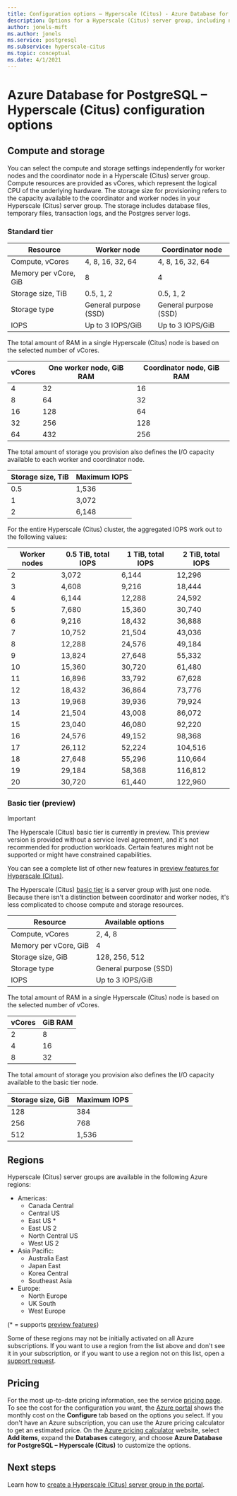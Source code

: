 ```yaml
---
title: Configuration options – Hyperscale (Citus) - Azure Database for PostgreSQL
description: Options for a Hyperscale (Citus) server group, including node compute, storage, and regions.
author: jonels-msft
ms.author: jonels
ms.service: postgresql
ms.subservice: hyperscale-citus
ms.topic: conceptual
ms.date: 4/1/2021
---
```


# Azure Database for PostgreSQL – Hyperscale (Citus) configuration options

## Compute and storage
 
You can select the compute and storage settings independently for
worker nodes and the coordinator node in a Hyperscale (Citus) server
group.  Compute resources are provided as vCores, which represent
the logical CPU of the underlying hardware. The storage size for
provisioning refers to the capacity available to the coordinator
and worker nodes in your Hyperscale (Citus) server group. The storage
includes  database files, temporary files, transaction logs, and
the Postgres server logs.

### Standard tier
 
| Resource              | Worker node           | Coordinator node      |
|-----------------------|-----------------------|-----------------------|
| Compute, vCores       | 4, 8, 16, 32, 64      | 4, 8, 16, 32, 64      |
| Memory per vCore, GiB | 8                     | 4                     |
| Storage size, TiB     | 0.5, 1, 2             | 0.5, 1, 2             |
| Storage type          | General purpose (SSD) | General purpose (SSD) |
| IOPS                  | Up to 3 IOPS/GiB      | Up to 3 IOPS/GiB      |

The total amount of RAM in a single Hyperscale (Citus) node is based on the
selected number of vCores.

| vCores | One worker node, GiB RAM | Coordinator node, GiB RAM |
|--------|--------------------------|---------------------------|
| 4      | 32                       | 16                        |
| 8      | 64                       | 32                        |
| 16     | 128                      | 64                        |
| 32     | 256                      | 128                       |
| 64     | 432                      | 256                       |

The total amount of storage you provision also defines the I/O capacity
available to each worker and coordinator node.

| Storage size, TiB | Maximum IOPS |
|-------------------|--------------|
| 0.5               | 1,536        |
| 1                 | 3,072        |
| 2                 | 6,148        |

For the entire Hyperscale (Citus) cluster, the aggregated IOPS work out to the
following values:

| Worker nodes | 0.5 TiB, total IOPS | 1 TiB, total IOPS | 2 TiB, total IOPS |
|--------------|---------------------|-------------------|-------------------|
| 2            | 3,072               | 6,144             | 12,296            |
| 3            | 4,608               | 9,216             | 18,444            |
| 4            | 6,144               | 12,288            | 24,592            |
| 5            | 7,680               | 15,360            | 30,740            |
| 6            | 9,216               | 18,432            | 36,888            |
| 7            | 10,752              | 21,504            | 43,036            |
| 8            | 12,288              | 24,576            | 49,184            |
| 9            | 13,824              | 27,648            | 55,332            |
| 10           | 15,360              | 30,720            | 61,480            |
| 11           | 16,896              | 33,792            | 67,628            |
| 12           | 18,432              | 36,864            | 73,776            |
| 13           | 19,968              | 39,936            | 79,924            |
| 14           | 21,504              | 43,008            | 86,072            |
| 15           | 23,040              | 46,080            | 92,220            |
| 16           | 24,576              | 49,152            | 98,368            |
| 17           | 26,112              | 52,224            | 104,516           |
| 18           | 27,648              | 55,296            | 110,664           |
| 19           | 29,184              | 58,368            | 116,812           |
| 20           | 30,720              | 61,440            | 122,960           |

### Basic tier (preview)

> [!IMPORTANT]
> The Hyperscale (Citus) basic tier is currently in preview.  This preview
> version is provided without a service level agreement, and it's not
> recommended for production workloads. Certain features might not be supported
> or might have constrained capabilities.
>
> You can see a complete list of other new features in [preview features for
> Hyperscale (Citus)](hyperscale-preview-features.md).

The Hyperscale (Citus) [basic tier](concepts-hyperscale-tiers.md) is a server
group with just one node.  Because there isn't a distinction between
coordinator and worker nodes, it's less complicated to choose compute and
storage resources.

| Resource              | Available options     |
|-----------------------|-----------------------|
| Compute, vCores       | 2, 4, 8               |
| Memory per vCore, GiB | 4                     |
| Storage size, GiB     | 128, 256, 512         |
| Storage type          | General purpose (SSD) |
| IOPS                  | Up to 3 IOPS/GiB      |

The total amount of RAM in a single Hyperscale (Citus) node is based on the
selected number of vCores.

| vCores | GiB RAM |
|--------|---------|
| 2      | 8       |
| 4      | 16      |
| 8      | 32      |

The total amount of storage you provision also defines the I/O capacity
available to the basic tier node.

| Storage size, GiB | Maximum IOPS |
|-------------------|--------------|
| 128               | 384          |
| 256               | 768          |
| 512               | 1,536        |

## Regions
Hyperscale (Citus) server groups are available in the following Azure regions:

* Americas:
	* Canada Central
	* Central US
	* East US *
	* East US 2
	* North Central US
	* West US 2
* Asia Pacific:
	* Australia East
	* Japan East
	* Korea Central
	* Southeast Asia
* Europe:
	* North Europe
	* UK South
	* West Europe

(\* = supports [preview features](hyperscale-preview-features.md))

Some of these regions may not be initially activated on all Azure
subscriptions. If you want to use a region from the list above and don't see it
in your subscription, or if you want to use a region not on this list, open a
[support
request](https://portal.azure.com/#blade/Microsoft_Azure_Support/HelpAndSupportBlade/newsupportrequest).

## Pricing
For the most up-to-date pricing information, see the service
[pricing page](https://azure.microsoft.com/pricing/details/postgresql/).
To see the cost for the configuration you want, the
[Azure portal](https://portal.azure.com/#create/Microsoft.PostgreSQLServer)
shows the monthly cost on the **Configure** tab based on the options you
select. If you don't have an Azure subscription, you can use the Azure pricing
calculator to get an estimated price. On the
[Azure pricing calculator](https://azure.microsoft.com/pricing/calculator/)
website, select **Add items**, expand the **Databases** category, and choose
**Azure Database for PostgreSQL – Hyperscale (Citus)** to customize the
options.
 
## Next steps
Learn how to [create a Hyperscale (Citus) server group in the portal](quickstart-create-hyperscale-portal.md).
